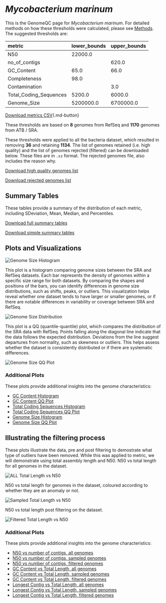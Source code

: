 # *Mycobacterium marinum*

This is the GenomeQC page for *Mycobacterium marinum*. For detailed methods on how these thresholds were calculated, please see [Methods](../../methods.md).
The suggested thresholds are: 

| metric                 | lower_bounds   | upper_bounds   |
|:-----------------------|:---------------|:---------------|
| N50                    | 22000.0        |                |
| no_of_contigs          |                | 620.0          |
| GC_Content             | 65.0           | 66.0           |
| Completeness           | 98.0           |                |
| Contamination          |                | 3.0            |
| Total_Coding_Sequences | 5200.0         | 6000.0         |
| Genome_Size            | 5200000.0      | 6700000.0      |

[Download metrics CSV](Mycobacterium_marinum_metrics.csv){.md-button}


These thresholds are based on **8** genomes from RefSeq and **1170** genomes from ATB / SRA.

These thresholds were applied to all the bacteria dataset, which resulted in removing **36** and retaining **1134**.
The list of genomes retained (i.e. high quality) and the list of genomes rejected (filtered) can be downloaded below. These files are in `.xz` format. The rejected genomes file, also includes the reason why.

[Download high quality genomes list](Mycobacterium_marinum_high_quality_genomes.csv.xz)


[Download rejected genomes list](Mycobacterium_marinum_filtered_out_genomes.csv.xz)



## Summary Tables
These tables provide a summary of the distribution of each metric, including SDeviation, Mean, Median, and Percentiles.

[Download full summary tables](summary.csv)

[Download simple summary tables](selected_summary.csv)

## Plots and Visualizations

![Genome Size Histogram](Genome_Size_refseq_histogram_kde.png)

This plot is a histogram comparing genome sizes between the SRA and RefSeq datasets. Each bar represents the density of genomes within a specific size range for both datasets. By comparing the shapes and positions of the bars, you can identify differences in genome size distributions, such as shifts, peaks, or outliers. This visualization helps reveal whether one dataset tends to have larger or smaller genomes, or if there are notable differences in variability or coverage between SRA and RefSeq.

![Genome Size Distribution](Genome_Size_refseq_histogram_kde.png)

This plot is a QQ (quantile-quantile) plot, which compares the distribution of the SRA data with RefSeq. Points falling along the diagonal line indicate that the data follows the expected distribution. Deviations from the line suggest departures from normality, such as skewness or outliers. This helps assess whether the dataset is consistently distributed or if there are systematic differences.

![Genome Size QQ Plot](Genome_Size_refseq_qqplot.png)

### Additional Plots

These plots provide additional insights into the genome characteristics:

- [GC Content Histogram](GC_Content_refseq_histogram_kde.png)
- [GC Content QQ Plot](GC_Content_refseq_qqplot.png)
- [Total Coding Sequences Histogram](Total_Coding_Sequences_refseq_histogram_kde.png)
- [Total Coding Sequences QQ Plot](Total_Coding_Sequences_refseq_qqplot.png)
- [Genome Size Histogram](Genome_Size_refseq_histogram_kde.png)
- [Genome Size QQ Plot](Genome_Size_refseq_qqplot.png)
## Illustrating the filtering process
These plots illustrate the data, pre and post filtering to demostrate what type of outliers have been removed. While this was applied to metric, we will demonstrate using total assembly length and N50.
N50 vs total length for all genomes in the dataset.

![ALL Total Length vs N50](Mycobacterium_marinum_all_total_length_N50.png)

N50 vs total length for genomes in the dataset, coloured according to whether they are an anomaly or not.

![Sampled Total Length vs N50](Mycobacterium_marinum_sample_total_length_N50.png)

N50 vs total length post filtering on the dataset.

![Filtered Total Length vs N50](Mycobacterium_marinum_filt_total_length_N50.png)

### Additional Plots

These plots provide additional insights into the genome characteristics:

- [N50 vs number of contigs, all genomes](Mycobacterium_marinum_all_N50_number.png)
- [N50 vs number of contigs, sampled genomes](Mycobacterium_marinum_sample_N50_number.png)
- [N50 vs number of contigs, filtered genomes](Mycobacterium_marinum_filt_N50_number.png)
- [GC Content vs Total Length, all genomes](Mycobacterium_marinum_all_total_length_GC_Content.png)
- [GC Content vs Total Length, sampled genomes](Mycobacterium_marinum_sample_total_length_GC_Content.png)
- [GC Content vs Total Length, filtered genomes](Mycobacterium_marinum_filt_total_length_GC_Content.png)
- [Longest Contig vs Total Length, all genomes](Mycobacterium_marinum_all_total_length_longest.png)
- [Longest Contig vs Total Length, sampled genomes](Mycobacterium_marinum_sample_total_length_longest.png)
- [Longest Contig vs Total Length, filtered genomes](Mycobacterium_marinum_filt_total_length_longest.png)
